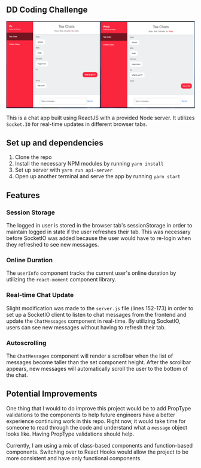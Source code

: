 ## DD Coding Challenge

![image](./public/images/dd_chat.png)

This is a chat app built using ReactJS with a provided Node server. It utilizes `Socket.IO` for real-time updates in different browser tabs.

## Set up and dependencies

1. Clone the repo
2. Install the necessary NPM modules by running `yarn install`
3. Set up server with `yarn run api-server`
4. Open up another terminal and serve the app by running `yarn start`

## Features

### Session Storage

The logged in user is stored in the browser tab's sessionStorage in order to maintain logged in state if the user refreshes their tab. This was necessary before SocketIO was added because the user would have to re-login when they refreshed to see new messages.

### Online Duration

The `userInfo` component tracks the current user's online duration by utilizing the `react-moment` component library.

### Real-time Chat Update

Slight modification was made to the `server.js` file (lines 152-173) in order to set up a SocketIO client to listen to chat messages from the frontend and update the `ChatMessages` component in real-time. By utilizing SocketIO, users can see new messages without having to refresh their tab.

### Autoscrolling

The `ChatMessages` component will render a scrollbar when the list of messages become taller than the set component height. After the scrollbar appears, new messages will automatically scroll the user to the bottom of the chat.

## Potential Improvements

One thing that I would to do improve this project would be to add PropType validations to the components to help future engineers have a better experience continuing work in this repo. Right now, it would take time for someone to read through the code and understand what a `message` object looks like. Having PropType validations should help.

Currently, I am using a mix of class-based components and function-based components. Switching over to React Hooks would allow the project to be more consistent and have only functional components.
